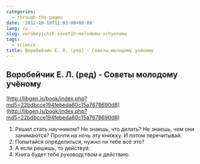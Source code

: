```yaml
---
categories:
  - through-the-pages
date: '2012-10-18T11:03:00+00:00'
lang: ru
slug: vorobeyjchik-sovetih-molodomu-uchyonomu
tags:
  - science
title: Воробейчик Е. Л. (ред) - Советы молодому учёному
---
```



## Воробейчик Е. Л. (ред) - Советы молодому учёному ##
[http://libgen.is/book/index.php?md5=22bdbcce194febeda60c15a7678690d8](http://libgen.is/book/index.php?md5=22bdbcce194febeda60c15a7678690d8)  

1. Решил стать научником? Не знаешь, что делать? Не знаешь, чем они занимаются? Прочти на ночь эту книжку. И потом перечитывай.
2. Попытайся определиться, нужно ли тебе всё это?
3. А если решишь, то действуй.
4. Книга будет тебе руководством к действию.